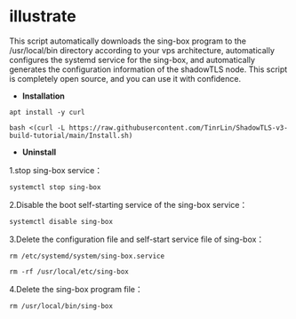 # **illustrate**
This script automatically downloads the sing-box program to the /usr/local/bin directory according to your vps architecture, automatically configures the systemd service for the sing-box, and automatically generates the configuration information of the shadowTLS node. This script is completely open source, and you can use it with confidence.
- **Installation**
```
apt install -y curl
```
```
bash <(curl -L https://raw.githubusercontent.com/TinrLin/ShadowTLS-v3-build-tutorial/main/Install.sh)
```
- **Uninstall**

1.stop sing-box service：
```
systemctl stop sing-box
```
2.Disable the boot self-starting service of the sing-box service：
```
systemctl disable sing-box
```
3.Delete the configuration file and self-start service file of sing-box：
```
rm /etc/systemd/system/sing-box.service
```
```
rm -rf /usr/local/etc/sing-box
```
4.Delete the sing-box program file：
```
rm /usr/local/bin/sing-box
```
